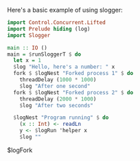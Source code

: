 Here's a basic example of using slogger:

```haskell
import Control.Concurrent.Lifted
import Prelude hiding (log)
import Slogger

main :: IO ()
main = $runSloggerT $ do
  let x = 1
  $log "Hello, here's a number: " x
  fork $ $logNest "Forked process 1" $ do
    threadDelay (1000 * 1000)
    $log "After one second"
  fork $ $logNest "Forked process 2" $ do
    threadDelay (2000 * 1000)
    $log "After two seconds"
```



```haskell
  $logNest "Program running" $ do
    (x :: Int) <- readLn
    y <- $logRun 'helper x
    $log ""
```


$logFork
